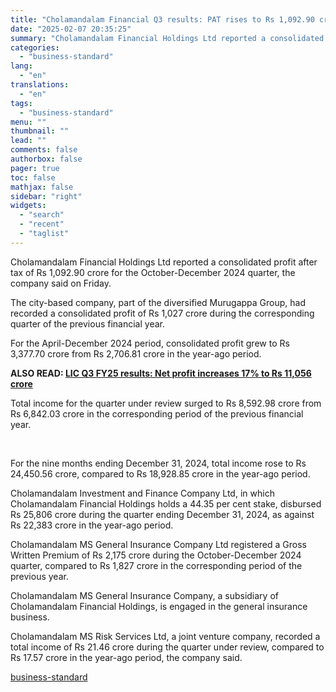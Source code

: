 ```yaml
---
title: "Cholamandalam Financial Q3 results: PAT rises to Rs 1,092.90 cr, income up"
date: "2025-02-07 20:35:25"
summary: "Cholamandalam Financial Holdings Ltd reported a consolidated profit after tax of Rs 1,092.90 crore for the October-December 2024 quarter, the company said on Friday. The city-based company, part of the diversified Murugappa Group, had recorded a consolidated profit of Rs 1,027 crore during the corresponding quarter of the previous financial..."
categories:
  - "business-standard"
lang:
  - "en"
translations:
  - "en"
tags:
  - "business-standard"
menu: ""
thumbnail: ""
lead: ""
comments: false
authorbox: false
pager: true
toc: false
mathjax: false
sidebar: "right"
widgets:
  - "search"
  - "recent"
  - "taglist"
---
```


Cholamandalam Financial Holdings Ltd reported a consolidated profit after tax of Rs 1,092.90 crore for the October-December 2024 quarter, the company said on Friday.

The city-based company, part of the diversified Murugappa Group, had recorded a consolidated profit of Rs 1,027 crore during the corresponding quarter of the previous financial year.

For the April-December 2024 period, consolidated profit grew to Rs 3,377.70 crore from Rs 2,706.81 crore in the year-ago period. 

**ALSO READ: [LIC Q3 FY25 results: Net profit increases 17% to Rs 11,056 crore](/companies/results/lic-q3-fy25-results-net-profit-increases-17-to-rs-11-056-crore-125020701303_1.html)**

Total income for the quarter under review surged to Rs 8,592.98 crore from Rs 6,842.03 crore in the corresponding period of the previous financial year.

 

For the nine months ending December 31, 2024, total income rose to Rs 24,450.56 crore, compared to Rs 18,928.85 crore in the year-ago period.

Cholamandalam Investment and Finance Company Ltd, in which Cholamandalam Financial Holdings holds a 44.35 per cent stake, disbursed Rs 25,806 crore during the quarter ending December 31, 2024, as against Rs 22,383 crore in the year-ago period.

Cholamandalam MS General Insurance Company Ltd registered a Gross Written Premium of Rs 2,175 crore during the October-December 2024 quarter, compared to Rs 1,827 crore in the corresponding period of the previous year.

Cholamandalam MS General Insurance Company, a subsidiary of Cholamandalam Financial Holdings, is engaged in the general insurance business.

Cholamandalam MS Risk Services Ltd, a joint venture company, recorded a total income of Rs 21.46 crore during the quarter under review, compared to Rs 17.57 crore in the year-ago period, the company said.

[business-standard](https://www.business-standard.com/companies/results/cholamandalam-financial-q3-results-pat-rises-to-rs-1-092-90-cr-income-up-125020701420_1.html)
